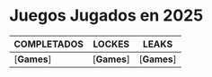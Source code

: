 # Juegos Jugados en 2025

| COMPLETADOS | LOCKES | LEAKS |
|-------|------|----------------|
| [**Games**] | [**Games**] | [**Games**] |
